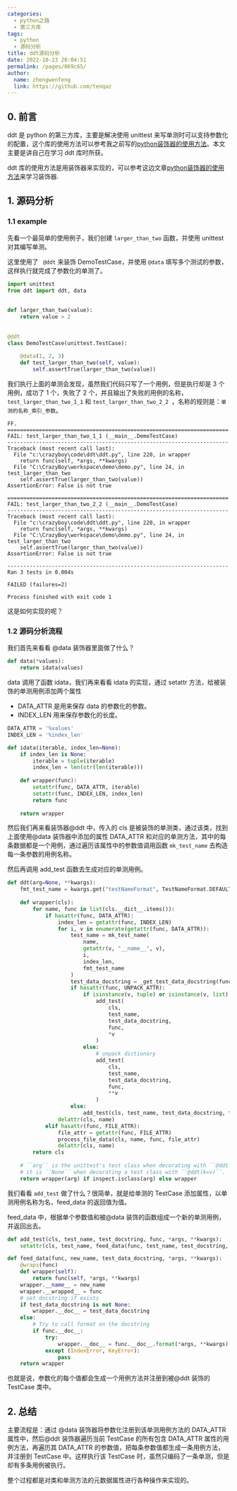 ```yaml
---
categories: 
  - python之路
  - 第三方库
tags: 
  - python
  - 源码分析
title: ddt源码分析
date: 2022-10-23 20:04:51
permalink: /pages/069c65/
author: 
  name: zhengwenfeng
  link: https://github.com/tenqaz
---
```


## 0. 前言

ddt 是 python 的第三方库，主要是解决使用 unittest 来写单测时可以支持参数化的配置，这个库的使用方法可以参考我之前写的[python装饰器的使用方法](https://www.zhengwenfeng.com/pages/8d9ab9/)。本文主要是讲自己在学习 ddt 库时所获。

ddt 库的使用方法是用装饰器来实现的，可以参考这边文章[python装饰器的使用方法](https://www.zhengwenfeng.com/pages/7434f1/)来学习装饰器.

## 1. 源码分析

### 1.1 example

先看一个最简单的使用例子，我们创建 `larger_than_two` 函数，并使用 unittest 对其编写单测。

这里使用了  ` @ddt` 来装饰 DemoTestCase，并使用 `@data` 填写多个测试的参数，这样执行就完成了参数化的单测了。

```python
import unittest  
from ddt import ddt, data  
  
  
def larger_than_two(value):  
    return value > 2  
  
  
@ddt  
class DemoTestCase(unittest.TestCase):  
  
    @data(1, 2, 3)  
    def test_larger_than_two(self, value):  
        self.assertTrue(larger_than_two(value))
```

我们执行上面的单测会发现，虽然我们代码只写了一个用例，但是执行却是 3 个用例，成功了 1 个，失败了 2 个，并且输出了失败的用例的名称，`test_larger_than_two_1_1` 和 `test_larger_than_two_2_2 `，名称的规则是：`单测的名称_索引_参数`。

```
FF.
======================================================================
FAIL: test_larger_than_two_1_1 (__main__.DemoTestCase)
----------------------------------------------------------------------
Traceback (most recent call last):
  File "c:\crazyboy\code\ddt\ddt.py", line 220, in wrapper
    return func(self, *args, **kwargs)
  File "C:\CrazyBoy\workspace\demo\demo.py", line 24, in test_larger_than_two
    self.assertTrue(larger_than_two(value))
AssertionError: False is not true

======================================================================
FAIL: test_larger_than_two_2_2 (__main__.DemoTestCase)
----------------------------------------------------------------------
Traceback (most recent call last):
  File "c:\crazyboy\code\ddt\ddt.py", line 220, in wrapper
    return func(self, *args, **kwargs)
  File "C:\CrazyBoy\workspace\demo\demo.py", line 24, in test_larger_than_two
    self.assertTrue(larger_than_two(value))
AssertionError: False is not true

----------------------------------------------------------------------
Ran 3 tests in 0.004s

FAILED (failures=2)

Process finished with exit code 1

```

这是如何实现的呢？

### 1.2 源码分析流程

我们首先来看看 @data 装饰器里面做了什么？

```python
def data(*values):  
    return idata(values)
```

data 调用了函数 idata，我们再来看看 idata 的实现，通过 setattr 方法，给被装饰的单测用例添加两个属性
* DATA_ATTR 是用来保存 data 的参数化的参数。
* INDEX_LEN 用来保存参数化的长度。

```python
DATA_ATTR = '%values'
INDEX_LEN = '%index_len'

def idata(iterable, index_len=None):  
    if index_len is None:  
        iterable = tuple(iterable)  
        index_len = len(str(len(iterable)))  
  
    def wrapper(func):  
        setattr(func, DATA_ATTR, iterable)  
        setattr(func, INDEX_LEN, index_len)  
        return func  
  
    return wrapper
```


然后我们再来看装饰器@ddt 中，传入的 cls 是被装饰的单测类，通过该类，找到上面使用@data 装饰器中添加的属性 DATA_ATTR 和对应的单测方法，其中的每条数据都是一个用例，通过遍历该属性中的参数值调用函数 `mk_test_name` 去构造每一条参数的用例名称。

然后再调用 add_test 函数去生成对应的单测用例。

```python
def ddt(arg=None, **kwargs):
	fmt_test_name = kwargs.get("testNameFormat", TestNameFormat.DEFAULT)  
	  
	def wrapper(cls):  
	    for name, func in list(cls.__dict__.items()):  
	        if hasattr(func, DATA_ATTR):  
	            index_len = getattr(func, INDEX_LEN)  
	            for i, v in enumerate(getattr(func, DATA_ATTR)):  
	                test_name = mk_test_name(  
	                    name,  
	                    getattr(v, "__name__", v),  
	                    i,  
	                    index_len,  
	                    fmt_test_name  
	                )  
	                test_data_docstring = _get_test_data_docstring(func, v)  
	                if hasattr(func, UNPACK_ATTR):  
	                    if isinstance(v, tuple) or isinstance(v, list):  
	                        add_test(  
	                            cls,  
	                            test_name,  
	                            test_data_docstring,  
	                            func,  
	                            *v  
	                        )  
	                    else:  
	                        # unpack dictionary  
	                        add_test(  
	                            cls,  
	                            test_name,  
	                            test_data_docstring,  
	                            func,  
	                            **v  
	                        )  
	                else:  
	                    add_test(cls, test_name, test_data_docstring, func, v)  
	            delattr(cls, name)  
	        elif hasattr(func, FILE_ATTR):  
	            file_attr = getattr(func, FILE_ATTR)  
	            process_file_data(cls, name, func, file_attr)  
	            delattr(cls, name)  
	    return cls  
	  
	# ``arg`` is the unittest's test class when decorating with ``@ddt`` while  
	# it is ``None`` when decorating a test class with ``@ddt(k=v)``.  
	return wrapper(arg) if inspect.isclass(arg) else wrapper
```


我们看看 `add_test` 做了什么？很简单，就是给单测的 TestCase 添加属性，以单测用例名称为名，feed_data 的返回值为值。

feed_data 中，根据单个参数值和被@data 装饰的函数组成一个新的单测用例，并返回出去。

```python
def add_test(cls, test_name, test_docstring, func, *args, **kwargs):  
	setattr(cls, test_name, feed_data(func, test_name, test_docstring, *args, **kwargs))

def feed_data(func, new_name, test_data_docstring, *args, **kwargs):      
    @wraps(func)  
    def wrapper(self):  
        return func(self, *args, **kwargs)  
    wrapper.__name__ = new_name  
    wrapper.__wrapped__ = func  
    # set docstring if exists  
    if test_data_docstring is not None:  
        wrapper.__doc__ = test_data_docstring  
    else:  
        # Try to call format on the docstring  
        if func.__doc__:  
            try:  
                wrapper.__doc__ = func.__doc__.format(*args, **kwargs)  
            except (IndexError, KeyError):  
				pass  
    return wrapper

```


也就是说，参数化的每个值都会生成一个用例方法并注册到被@ddt 装饰的 TestCase 类中。


## 2. 总结


主要流程是：通过 @data 装饰器将参数化注册到该单测用例方法的 DATA_ATTR 属性中，然后@ddt 装饰器遍历当前 TestCase 的所有包含 DATA_ATTR 属性的用例方法，再遍历其 DATA_ATTR 的参数值，把每条参数值都生成一条用例方法，并注册到 TestCase 中。这样执行该 TestCase 时，虽然只编码了一条单测，但是却有多条用例被执行。

整个过程都是对类和单测方法的元数据属性进行各种操作来实现的。

